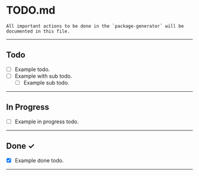 # TODO.md

    All important actions to be done in the `package-generator` will be documented in this file.

- - - - -

## Todo

- [ ] Example todo.
- [ ] Example with sub todo.
    - [ ] Example sub todo.

- - - - -

## In Progress

- [ ] Example in progress todo.

- - - - -

## Done ✓

- [x] Example done todo.

- - - - -
